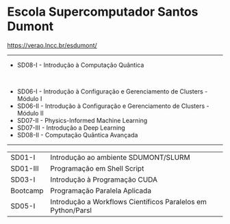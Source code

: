 # Escola Supercomputador Santos Dumont

https://verao.lncc.br/esdumont/

---

- SD08-I - Introdução à Computação Quântica
<br>

- SD06-I - Introdução à Configuração e Gerenciamento de Clusters - Módulo I
- SD06-II - Introdução à Configuração e Gerenciamento de Clusters - Módulo II
- SD07-II - Physics-Informed Machine Learning
- SD07-III - Introdução a Deep Learning
- SD08-II - Computação Quântica Avançada

---

|  |  |  |
| --- | --- | --- |
| SD01-I | Introdução ao ambiente SDUMONT/SLURM |  |
| SD01-III | Programação em Shell Script |  |
| SD03-I | Introdução à Programação CUDA |  |
| Bootcamp | Programação Paralela Aplicada |  |
| SD05-I | Introdução a Workflows Científicos Paralelos em Python/Parsl